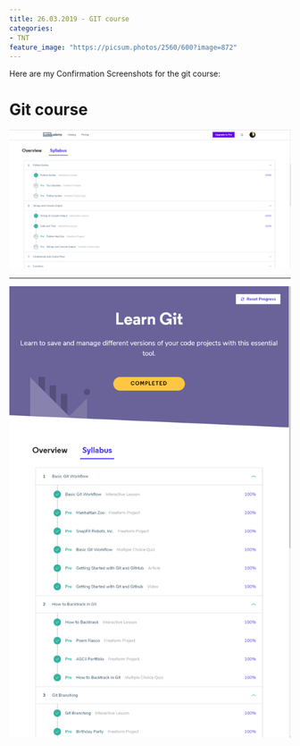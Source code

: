 ```yaml
---
title: 26.03.2019 - GIT course
categories:
- TNT
feature_image: "https://picsum.photos/2560/600?image=872"
---
```


Here are my Confirmation Screenshots for the git course:
<!-- more -->

# Git course
![Confirmation](/img/Koschicek_TNT_python_1-2.png)

***

![Overview](/img/Koschicek_TNT_git_course_overview.png)
